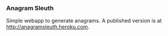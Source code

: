 ### Anagram Sleuth

Simple webapp to generate anagrams.   A published version is at http://anagramsleuth.heroku.com.
